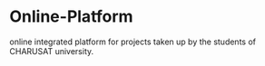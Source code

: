# Online-Platform
online integrated platform for projects taken up by the students of CHARUSAT university.
